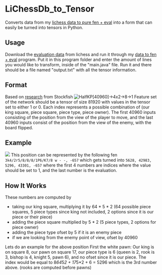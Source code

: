 
# LiChessDb_to_Tensor
Converts data from my [lichess data to pure fen + eval](https://github.com/VedantJoshi1409/lichess-eval-database-converter) into a form that can easily be turned into tensors in Python.

## Usage 
Download the [evaluation data](https://database.lichess.org/#evals) from lichess and run it through my [data to fen + eval](%28https://github.com/VedantJoshi1409/lichess-eval-database-converter%29) program. Put it in this program folder and enter the amount of lines you would like to transform, inside of the "main.java" file. Run it and there should be a file named "output.txt" with all the tensor information. 

## Format
Based on [research](https://github.com/official-stockfish/nnue-pytorch/blob/master/docs/nnue.md#feature-set) from Stockfish
![HalfKP[40960]->4x2->8->1](https://github.com/official-stockfish/nnue-pytorch/raw/master/docs/img/HalfKP-40960-4x2-8-1.svg)
Feature set of the network should be a tensor of size 81920 with values in the tensor set to either 1 or 0. Each index represents a possible combination of (our king square, piece square, piece type, piece owner). The first 40960 inputs consisting of the position from the view of the player to move, and the last 40960 inputs consist of the position from the view of the enemy, with the board flipped. 


## Example
![](https://i.imgur.com/x7IOFcB.png)
This position can be represented by the following fen
``` 3k4/2r5/8/8/8/1P6/K7/8 w - -, -657```
which gets turned into 
```5628, 42983, 5296, 43301, -657```
where the first 4 numbers are indices where the value should be set to 1, and the last number is the evaluation. 

## How It Works
These numbers are computed by 
- taking our king square, multiplying it by 64 * 5 * 2 (64 possible piece squares, 5 piece types since king not included, 2 options since it is our piece or their piece) 
- adding the piece square multiplied by 5 * 2 (5 piece types, 2 options for piece owner)
- adding the piece type ofset by 5 if it is an enemy piece
- if we are looking from the enemy point of view, ofset by 40960

Lets do an example for the above position
First the white pawn:
Our king is on square 8, our pawn on square 17, our piece type is 6 (queen is 2, rook is 3, bishop is 4, knight 5, pawn 6), and no ofset since it is our piece.
The index would be equal to 8*64*5*2 + 17*5*2 + 6 = 5296 which is the 3rd number above. (rooks are computed before pawns)
